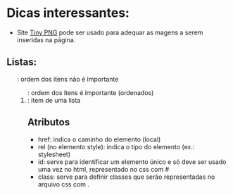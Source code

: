 # Dicas interessantes:

* Site [Tiny PNG](https://www.tinypng.com) pode ser usado para adequar as magens a serem inseridas na página.

## Listas:
<ul>: ordem dos itens não é importante
<ol>: ordem dos itens é importante (ordenados)
<li>: item de uma lista

## Atributos
* href: indica o caminho do elemento (local)
* rel (no elemento style): indica o tipo do elemento (ex.: stylesheet)
* id: serve para identificar um elemento único e só deve ser usado uma vez no html, representado no css com #
* class: serve para definir classes que serão representadas no arquivo css com .